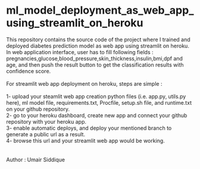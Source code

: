 # ml_model_deployment_as_web_app_using_streamlit_on_heroku
This repository contains the source code of the project where I trained and deployed diabetes prediction model as web app using streamlit on heroku. In web application interface, user has to fill following fields : pregnancies,glucose,blood_pressure,skin_thickness,insulin,bmi,dpf and age, and then push the result button to get the classification results with confidence score. 
<br>
<br>
For streamlit web app deployment on heroku, steps are simple : 
<br>
<br>
1- upload your steamlit web app creation python files (i.e. app.py, utils.py here), ml model file, requirements.txt, Procfile, setup.sh file, and runtime.txt on your github repository.
<br>
2- go to your heroku dashboard, create new app and connect your github repository with your heroku app.
<br>
3- enable automatic deploys, and deploy your mentioned branch to generate a public url as a result.
<br>
4- browse this url and your streamlit web app would be working.
<br>
<br>
<br>
Author : Umair Siddique